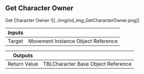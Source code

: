 ## Get Character Owner
Get Character Owner
![[../img/nd_img_GetCharacterOwner.png]]

|Inputs||
|--|--|
| Target | Movement Instance Object Reference |

|Outputs||
|--|--|
| Return Value | TBLCharacter Base Object Reference |
